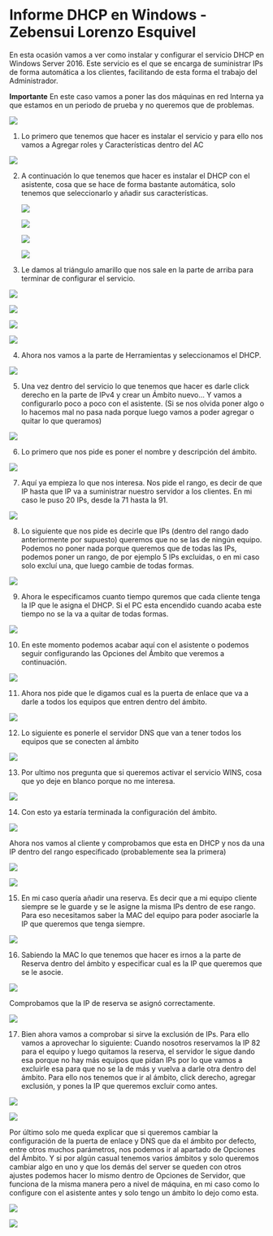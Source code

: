 # Informe DHCP en Windows - Zebensui Lorenzo Esquivel

En esta ocasión vamos a ver como instalar y configurar el servicio DHCP
 en Windows Server 2016. Este servicio es el que se encarga de suministrar IPs
 de forma automática a los clientes, facilitando de esta forma el trabajo del Administrador.

 **Importante** En este caso vamos a poner las dos máquinas en red Interna ya que estamos en un periodo de prueba y no queremos que de problemas.

![](img/1.png)

1. Lo primero que tenemos que hacer es instalar el servicio y para ello nos vamos a Agregar roles y Características dentro del AC

  ![](img/2.png)

2. A continuación lo que tenemos que hacer es instalar el DHCP
 con el asistente, cosa que se hace de forma bastante automática, solo tenemos que seleccionarlo y añadir sus características.

   ![](img/5.png)

   ![](img/6.png)

   ![](img/7.png)

   ![](img/11.png)

3. Le damos al triángulo amarillo que nos sale en la parte de arriba para terminar
 de configurar el servicio.

  ![](img/12.png)

  ![](img/13.png)

  ![](img/14.png)

  ![](img/15.png)

4. Ahora nos vamos a la parte de Herramientas y seleccionamos el DHCP.

  ![](img/16.png)

5. Una vez dentro del servicio lo que tenemos que hacer es darle click derecho en la parte de IPv4 y crear un Ámbito nuevo... Y vamos a configurarlo poco a poco con el asistente. (Si se nos olvida poner algo o lo hacemos mal no pasa nada porque luego vamos a poder agregar o quitar lo que queramos)

  ![](img/17.png)

6. Lo primero que nos pide es poner el nombre y descripción del ámbito.

  ![](img/18.png)

7. Aquí ya empieza lo que nos interesa. Nos pide el rango, es decir de que IP hasta que IP va a suministrar nuestro servidor a los clientes. En mi caso le puso 20 IPs, desde la 71 hasta la 91.

  ![](img/19.png)

8. Lo siguiente que nos pide es decirle que IPs (dentro del rango dado anteriormente por supuesto) queremos que no se las de  ningún equipo. Podemos no poner nada porque queremos que de todas las IPs, podemos poner un rango, de por ejemplo 5 IPs excluidas, o en mi caso solo excluí una, que luego cambie de todas formas.

  ![](img/20.png)

9. Ahora le especificamos cuanto tiempo quremos que cada cliente tenga la IP que le asigna el DHCP. Si el PC esta encendido cuando acaba este tiempo no se la va a quitar de todas formas.

  ![](img/21.png)

10. En este momento podemos acabar aquí con el asistente o podemos seguir configurando las Opciones del Ámbito que veremos a continuación.

  ![](img/22.png)

11. Ahora nos pide que le digamos cual es la puerta de enlace que va a darle a todos los equipos que entren dentro del ámbito.

  ![](img/23.png)

12. Lo siguiente es ponerle el servidor DNS que van a tener todos los equipos que se conecten al ámbito

  ![](img/24.png)

13. Por ultimo nos pregunta que si queremos activar el servicio WINS, cosa que yo deje en blanco porque no me interesa.

  ![](img/25.png)

14. Con esto ya estaría terminada la configuración del ámbito.

  ![](img/26.png)

Ahora nos vamos al cliente y comprobamos que esta en DHCP y nos da una IP dentro del rango especificado (probablemente sea la primera)

  ![](img/27.png)

  ![](img/28.png)

15. En mi caso quería añadir una reserva. Es decir que a mi equipo cliente siempre se le guarde y se le asigne la misma IPs dentro de ese rango. Para eso necesitamos saber la MAC del equipo para poder asociarle la IP que queremos que tenga siempre.

  ![](img/29.png)

16. Sabiendo la MAC lo que tenemos que hacer es irnos a la parte de Reserva dentro del ámbito y especificar cual es la IP que queremos que se le asocie.

  ![](img/30.png)

Comprobamos que la IP de reserva se asignó correctamente.

  ![](img/31.png)

17. Bien ahora vamos a comprobar si sirve la exclusión de IPs. Para ello vamos a aprovechar lo siguiente: Cuando nosotros reservamos la IP 82 para el equipo y luego quitamos la reserva, el servidor le sigue dando esa porque no hay más equipos que pidan IPs por lo que vamos a excluirle esa para que no se la de más y vuelva a darle otra dentro del ámbito. Para ello nos tenemos que ir al ámbito, click derecho, agregar exclusión, y pones la IP que queremos excluir como antes.

![](img/33.png)

![](img/34.png)

Por último solo me queda explicar que si queremos cambiar la configuración de la puerta de enlace y DNS que da el ámbito por defecto, entre otros muchos parámetros, nos podemos ir al apartado de Opciones del Ámbito. Y si por algún casual tenemos varios ámbitos y solo queremos cambiar algo en uno y que los demás del server se queden con otros ajustes podemos hacer lo mismo dentro de Opciones de Servidor, que funciona de la misma manera pero a nivel de máquina, en mi caso como lo configure con el asistente antes y solo tengo un ámbito lo dejo como esta.

![](img/32.png)

![](img/35.png)
